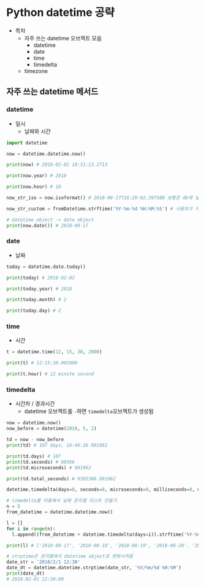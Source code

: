 # Python datetime 공략

- 목차
  - 자주 쓰는 datetime 오브젝트 모음
    - datetime
    - date
    - time
    - timedelta
  - timezone

## 자주 쓰는 datetime 메서드

### datetime

- 일시
  - 날짜와 시간

```py
import datetime

now = datetime.datetime.now()

print(now) # 2018-02-02 18:31:13.2713

print(now.year) # 2018

print(now.hour) # 18

now_str_iso = now.isoformat() # 2018-08-17T16:29:02.397588 보통은 db에 넣을때 많이 씀

now_str_custom = fromDatetime.strftime('%Y-%m-%d %H:%M:%S') # 사용자가 지정한 형식대로 datetime을 표현한 문자열이 생김

# datetime object -> date object
print(now.date()) # 2018-08-17
```

### date

- 날짜

```py
today = datetime.date.today()

print(today) # 2018-02-02

print(today.year) # 2018

print(today.month) # 2

print(today.day) # 2
```

### time

- 시간

```py
t = datetime.time(12, 15, 30, 2000)

print(t) # 12:15:30.002000

print(t.hour) # 12 minute second
```

### timedelta

- 시간차 / 경과시간
  - datetime 오브젝트를 `-`하면 `timedelta`오브젝트가 생성됨

```py
now = datetime.now()
now_before = datetime(2018, 5, 2)

td = now - now_before
print(td) # 107 days, 16:49:26.991962

print(td.days) # 107
print(td.seconds) # 60566
print(td.microseconds) # 991962

print(td.total_seconds) # 9305366.991962

datetime.timedelta(days=0, seconds=0, microseconds=0, milliseconds=0, minutes=0, hours=0, weeks=0)

# timedelta를 이용해서 날짜 문자열 리스트 만들기
n = 5
from_datetime = datetime.datetime.now()

l = []
for i in range(n):
  l.append((from_datetime + datetime.timedelta(days=i)).strftime('%Y-%m-%d'))

print(l) # ['2018-08-17', '2018-08-18', '2018-08-19', '2018-08-20', '2018-08-21'] 오늘을 포함한 앞으로 5일간

# strptime은 문자열에서 datetime object로 변화시켜줌
date_str = '2018/2/1 12:30'
date_dt = datetime.datetime.strptime(date_str, '%Y/%m/%d %H:%M')
print(date_dt)
# 2018-02-01 12:30:00
```
